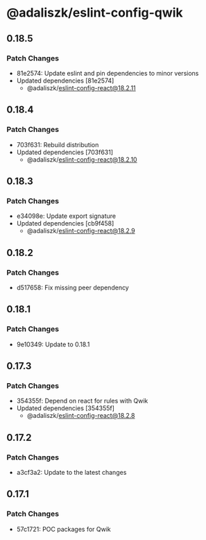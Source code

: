 # @adaliszk/eslint-config-qwik

## 0.18.5

### Patch Changes

- 81e2574: Update eslint and pin dependencies to minor versions
- Updated dependencies [81e2574]
  - @adaliszk/eslint-config-react@18.2.11

## 0.18.4

### Patch Changes

- 703f631: Rebuild distribution
- Updated dependencies [703f631]
  - @adaliszk/eslint-config-react@18.2.10

## 0.18.3

### Patch Changes

- e34098e: Update export signature
- Updated dependencies [cb9f458]
  - @adaliszk/eslint-config-react@18.2.9

## 0.18.2

### Patch Changes

- d517658: Fix missing peer dependency

## 0.18.1

### Patch Changes

- 9e10349: Update to 0.18.1

## 0.17.3

### Patch Changes

- 354355f: Depend on react for rules with Qwik
- Updated dependencies [354355f]
  - @adaliszk/eslint-config-react@18.2.8

## 0.17.2

### Patch Changes

- a3cf3a2: Update to the latest changes

## 0.17.1

### Patch Changes

- 57c1721: POC packages for Qwik
